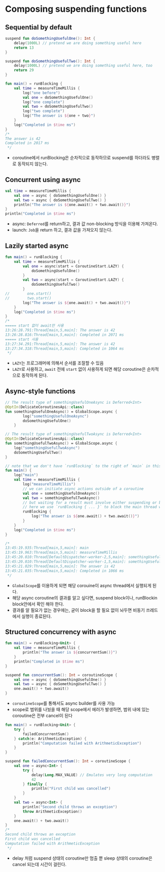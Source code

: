 # Composing suspending functions

## Sequential by default

```kotlin
suspend fun doSomethingUsefulOne(): Int {
    delay(1000L) // pretend we are doing something useful here
    return 13
}

suspend fun doSomethingUsefulTwo(): Int {
    delay(1000L) // pretend we are doing something useful here, too
    return 29
}

fun main() = runBlocking {
    val time = measureTimeMillis {
        log("one before")
        val one = doSomethingUsefulOne()
        log("one complete")
        val two = doSomethingUsefulTwo()
        log("two complete")
        log("The answer is ${one + two}")
    }
    log("Completed in $time ms")
}
/*
The answer is 42
Completed in 2017 ms
 */
```
- coroutine에서 runBlocking은 순차적으로 동작하므로 suspend를 하더라도 병렬로 동작되지 않는다.

## Concurrent using async
```kotlin
val time = measureTimeMillis {
    val one = async { doSomethingUsefulOne() }
    val two = async { doSomethingUsefulTwo() }
    println("The answer is ${one.await() + two.await()}")
}
println("Completed in $time ms")
```
- async: `Deferred`를 return하고, 결과 값 non-blocking 방식을 이용해 가져온다.
- launch: `Job`을 return 하고, 결과 값을 가져오지 않는다.

## Lazily started async
```kotlin
fun main() = runBlocking {
    val time = measureTimeMillis {
        val one = async(start = CoroutineStart.LAZY) {
            doSomethingUsefulOne()
        }
        val two = async(start = CoroutineStart.LAZY) {
            doSomethingUsefulTwo()
        }
//        one.start()
//        two.start()
        log("The answer is ${one.await() + two.await()}")
    }
    log("Completed in $time ms")
}
/*
===== start 없이 await만 사용
13:26:28.791:Thread[main,5,main]: The answer is 42
13:26:28.816:Thread[main,5,main]: Completed in 2071 ms
===== start 사용
13:27:34.291:Thread[main,5,main]: The answer is 42
13:27:34.318:Thread[main,5,main]: Completed in 1064 ms
 */
```
- `LAZY`는 프로그래머에 의해서 순서를 조절할 수 있음
- `LAZY`로 사용하고, `await` 전에 `start` 없이 사용하게 되면 해당 coroutine은 순차적으로 동작하게 된다.

## Async-style functions

```kotlin
// The result type of somethingUsefulOneAsync is Deferred<Int>
@OptIn(DelicateCoroutinesApi::class)
fun somethingUsefulOneAsync() = GlobalScope.async {
        log("somethingUsefulOneAsync")
        doSomethingUsefulOne()
    }

// The result type of somethingUsefulTwoAsync is Deferred<Int>
@OptIn(DelicateCoroutinesApi::class)
fun somethingUsefulTwoAsync() = GlobalScope.async {
    log("somethingUsefulTwoAsync")
    doSomethingUsefulTwo()
}

// note that we don't have `runBlocking` to the right of `main` in this example
fun main() {
    log("main")
    val time = measureTimeMillis {
        log("measureTimeMillis")
        // we can initiate async actions outside of a coroutine
        val one = somethingUsefulOneAsync()
        val two = somethingUsefulTwoAsync()
        // but waiting for a result must involve either suspending or blocking.
        // here we use `runBlocking { ... }` to block the main thread while waiting for the result
        runBlocking {
            log("The answer is ${one.await() + two.await()}")
        }
    }
    log("Completed in $time ms")
}

/*
13:45:19.935:Thread[main,5,main]: main
13:45:19.963:Thread[main,5,main]: measureTimeMillis
13:45:20.010:Thread[DefaultDispatcher-worker-2,5,main]: somethingUsefulTwoAsync
13:45:20.010:Thread[DefaultDispatcher-worker-1,5,main]: somethingUsefulOneAsync
13:45:21.029:Thread[main,5,main]: The answer is 42
13:45:21.035:Thread[main,5,main]: Completed in 1066 ms
 */
```
- `GlobalScope`를 이용하게 되면 해당 corouine이 async thread에서 실행되게 된다.
- 해당 async coroutine의 결과를 알고 싶다면, suspend block이나, runBlockin block안에서 확인 해야 한다.
- 결과를 알 필요가 없는 경우에는, 굳이 block을 할 필요 없이 놔두면 비동기 쓰레드에서 실행이 종료된다.

## Structured concurrency with async
```kotlin
fun main() = runBlocking<Unit> {
    val time = measureTimeMillis {
        println("The answer is ${concurrentSum()}")
    }
    println("Completed in $time ms")
}

suspend fun concurrentSum(): Int = coroutineScope {
    val one = async { doSomethingUsefulOne() }
    val two = async { doSomethingUsefulTwo() }
    one.await() + two.await()
}
```
- `coroutineScope`를 통해서도 async builder를 사용 가능
- scope로 범위를 나눴을 때 해당 scope에서 에러가 발생하면, 범위 내에 있는 coroutine은 전부 cancel이 된다

```kotlin
fun main() = runBlocking<Unit> {
    try {
        failedConcurrentSum()
    } catch(e: ArithmeticException) {
        println("Computation failed with ArithmeticException")
    }
}

suspend fun failedConcurrentSum(): Int = coroutineScope {
    val one = async<Int> { 
        try {
            delay(Long.MAX_VALUE) // Emulates very long computation
            42
        } finally {
            println("First child was cancelled")
        }
    }
    val two = async<Int> { 
        println("Second child throws an exception")
        throw ArithmeticException()
    }
    one.await() + two.await()
}
/*
Second child throws an exception
First child was cancelled
Computation failed with ArithmeticException
 */
```
- delay 처럼 suspend 상태의 coroutine만 멈출 뿐 sleep 상태의 coroutine은 cancel 되는데 시간이 걸린다.
